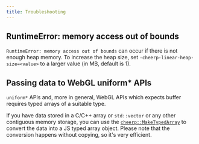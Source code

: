```yaml
---
title: Troubleshooting
---
```


## RuntimeError: memory access out of bounds

`RuntimeError: memory access out of bounds` can occur if there is not enough heap memory. To increase the heap size, set `-cheerp-linear-heap-size=<value>` to a larger value (in MB, default is 1).

## Passing data to WebGL uniform\* APIs

`uniform*` APIs and, more in general, WebGL APIs which expects buffer requires typed arrays of a suitable type.

If you have data stored in a C/C++ array or `std::vector` or any other contiguous memory storage, you can use the [`cheerp::MakeTypedArray`](/cheerp/guides/porting/Conversion-between-arrays-and-Typed-Arrays#maketypedarray) to convert the data into a JS typed array object. Please note that the conversion happens without copying, so it's very efficient.
